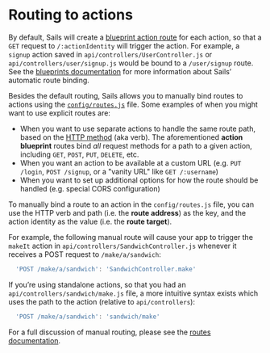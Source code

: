 # Routing to actions

By default, Sails will create a [blueprint action route](http://sailsjs.org/documentation/reference/blueprint-api) for each action, so that a `GET` request to `/:actionIdentity` will trigger the action.  For example, a `signup` action saved in `api/controllers/UserController.js` or `api/controllers/user/signup.js` would be bound to a `/user/signup` route.  See the [blueprints documentation](http://sailsjs.org/documentation/reference/blueprint-api) for more information about Sails&rsquo; automatic route binding.

Besides the default routing, Sails allows you to manually bind routes to actions using the [`config/routes.js`](http://sailsjs.org/documentation/concepts/Routes) file.  Some examples of when you might want to use explicit routes are:

+ When you want to use separate actions to handle the same route path, based on the [HTTP method](http://www.w3.org/Protocols/rfc2616/rfc2616-sec9.html) (aka verb).  The aforementioned **action blueprint** routes bind *all* request methods for a path to a given action, including `GET`, `POST`, `PUT`, `DELETE`, etc.
+ When you want an action to be available at a custom URL (e.g. `PUT /login`, `POST /signup`, or a "vanity URL" like `GET /:username`)
+ When you want to set up additional options for how the route should be handled (e.g. special CORS configuration)

To manually bind a route to an action in the `config/routes.js` file, you can use the HTTP verb and path (i.e. the **route address**) as the key, and the action identity as the value (i.e. the **route target**).

For example, the following manual route will cause your app to trigger the `makeIt` action in `api/controllers/SandwichController.js` whenever it receives a POST request to `/make/a/sandwich`:

```js
  'POST /make/a/sandwich': 'SandwichController.make'
```

If you&rsquo;re using standalone actions, so that you had an `api/controllers/sandwich/make.js` file, a more intuitive syntax exists which uses the path to the action (relative to `api/controllers`):

```js
  'POST /make/a/sandwich': 'sandwich/make'
```

For a full discussion of manual routing, please see the [routes documentation](http://sailsjs.org/documentation/concepts/Routes).


<docmeta name="displayName" value="Routing to actions">

